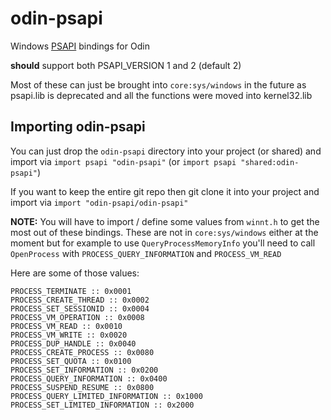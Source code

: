 # odin-psapi
Windows [PSAPI](https://learn.microsoft.com/en-us/windows/win32/api/_psapi/) bindings for Odin

**should** support both PSAPI_VERSION 1 and 2 (default 2)

Most of these can just be brought into `core:sys/windows` in the future as psapi.lib is deprecated and all the functions were moved into kernel32.lib

## Importing odin-psapi

You can just drop the `odin-psapi` directory into your
project (or shared) and import via `import psapi "odin-psapi"` (or `import psapi "shared:odin-psapi"`)

If you want to keep the entire git repo then git clone it into your project and import via `import "odin-psapi/odin-psapi"`

**NOTE:** You will have to import / define some values from `winnt.h` to get the most out of
these bindings. These are not in `core:sys/windows` either at the moment but for example to
use `QueryProcessMemoryInfo` you'll need to call `OpenProcess` with `PROCESS_QUERY_INFORMATION`
and `PROCESS_VM_READ`

Here are some of those values:

```odin
PROCESS_TERMINATE :: 0x0001 
PROCESS_CREATE_THREAD :: 0x0002 
PROCESS_SET_SESSIONID :: 0x0004 
PROCESS_VM_OPERATION :: 0x0008 
PROCESS_VM_READ :: 0x0010 
PROCESS_VM_WRITE :: 0x0020 
PROCESS_DUP_HANDLE :: 0x0040 
PROCESS_CREATE_PROCESS :: 0x0080 
PROCESS_SET_QUOTA :: 0x0100 
PROCESS_SET_INFORMATION :: 0x0200 
PROCESS_QUERY_INFORMATION :: 0x0400 
PROCESS_SUSPEND_RESUME :: 0x0800 
PROCESS_QUERY_LIMITED_INFORMATION :: 0x1000 
PROCESS_SET_LIMITED_INFORMATION :: 0x2000
```
